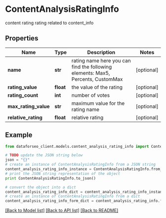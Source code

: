 # ContentAnalysisRatingInfo

content rating rating related to content_info

## Properties

Name | Type | Description | Notes
------------ | ------------- | ------------- | -------------
**name** | **str** | rating name here you can find the following elements: Max5, Percents, CustomMax | [optional] 
**rating_value** | **float** | the value of the rating | [optional] 
**rating_count** | **int** | number of votes | [optional] 
**max_rating_value** | **str** |  maximum value for the rating name | [optional] 
**relative_rating** | **float** | relative rating | [optional] 

## Example

```python
from dataforseo_client.models.content_analysis_rating_info import ContentAnalysisRatingInfo

# TODO update the JSON string below
json = "{}"
# create an instance of ContentAnalysisRatingInfo from a JSON string
content_analysis_rating_info_instance = ContentAnalysisRatingInfo.from_json(json)
# print the JSON string representation of the object
print ContentAnalysisRatingInfo.to_json()

# convert the object into a dict
content_analysis_rating_info_dict = content_analysis_rating_info_instance.to_dict()
# create an instance of ContentAnalysisRatingInfo from a dict
content_analysis_rating_info_form_dict = content_analysis_rating_info.from_dict(content_analysis_rating_info_dict)
```
[[Back to Model list]](../README.md#documentation-for-models) [[Back to API list]](../README.md#documentation-for-api-endpoints) [[Back to README]](../README.md)


